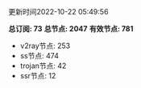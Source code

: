 更新时间2022-10-22 05:49:56

**总订阅: 73**
**总节点: 2047**
**有效节点: 781**
- v2ray节点: 253
- ss节点: 474
- trojan节点: 42
- ssr节点: 12
